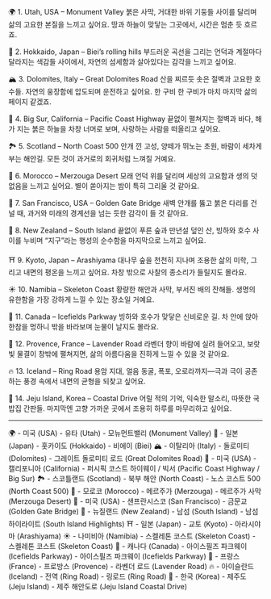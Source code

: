 🌍 1. Utah, USA – Monument Valley
붉은 사막, 거대한 바위 기둥들 사이를 달리며 삶의 고요한 본질을 느끼고 싶어요. 땅과 하늘이 맞닿는 그곳에서, 시간은 멈춘 듯 흐르죠.

🗻 2. Hokkaido, Japan – Biei’s rolling hills
부드러운 곡선을 그리는 언덕과 계절마다 달라지는 색감들 사이에서, 자연의 섬세함과 살아있다는 감각을 느끼고 싶어요.

🏔️ 3. Dolomites, Italy – Great Dolomites Road
산을 찌르듯 솟은 절벽과 고요한 호수들. 자연의 웅장함에 압도되며 운전하고 싶어요. 한 구비 한 구비가 마치 마지막 삶의 페이지 같겠죠.

🌊 4. Big Sur, California – Pacific Coast Highway
끝없이 펼쳐지는 절벽과 바다, 해가 지는 붉은 하늘을 차창 너머로 보며, 사랑하는 사람을 떠올리고 싶어요.

🏞️ 5. Scotland – North Coast 500
안개 낀 고성, 양떼가 뛰노는 초원, 바람이 세차게 부는 해안길. 모든 것이 과거로의 회귀처럼 느껴질 거예요.

🐪 6. Morocco – Merzouga Desert
모래 언덕 위를 달리며 세상의 고요함과 생의 덧없음을 느끼고 싶어요. 별이 쏟아지는 밤이 특히 그리울 것 같아요.

🌉 7. San Francisco, USA – Golden Gate Bridge
새벽 안개를 뚫고 붉은 다리를 건널 때, 과거와 미래의 경계선을 넘는 듯한 감각이 들 것 같아요.

🌳 8. New Zealand – South Island
끝없이 푸른 숲과 만년설 덮인 산, 빙하와 호수 사이를 누비며 “지구”라는 행성의 순수함을 마지막으로 느끼고 싶어요.

⛩️ 9. Kyoto, Japan – Arashiyama
대나무 숲을 천천히 지나며 조용한 삶의 미학, 그리고 내면의 평온을 느끼고 싶어요. 차창 밖으로 사찰의 종소리가 들릴지도 몰라요.

☀️ 10. Namibia – Skeleton Coast
황량한 해안과 사막, 부서진 배의 잔해들. 생명의 유한함을 가장 강하게 느낄 수 있는 장소일 거예요.

🌲 11. Canada – Icefields Parkway
빙하와 호수가 맞닿은 신비로운 길. 차 안에 앉아 한참을 멍하니 밖을 바라보며 눈물이 날지도 몰라요.

🎨 12. Provence, France – Lavender Road
라벤더 향이 바람에 실려 들어오고, 보랏빛 물결이 창밖에 펼쳐지면, 삶의 아름다움을 진하게 느낄 수 있을 것 같아요.

🔥 13. Iceland – Ring Road
용암 지대, 얼음 동굴, 폭포, 오로라까지—극과 극이 공존하는 풍경 속에서 내면의 균형을 되찾고 싶어요.

🌅 14. Jeju Island, Korea – Coastal Drive
어릴 적의 기억, 익숙한 말소리, 따뜻한 국밥집 간판들. 마지막엔 고향 가까운 곳에서 조용히 하루를 마무리하고 싶어요.

---

🌍 - 미국 (USA) - 유타 (Utah) - 모뉴먼트밸리 (Monument Valley)
🗻 - 일본 (Japan) - 홋카이도 (Hokkaido) - 비에이 (Biei)
🏔️ - 이탈리아 (Italy) - 돌로미티 (Dolomites) - 그레이트 돌로미티 로드 (Great Dolomites Road)
🌊 - 미국 (USA) - 캘리포니아 (California) - 퍼시픽 코스트 하이웨이 / 빅서 (Pacific Coast Highway / Big Sur)
🏞️ - 스코틀랜드 (Scotland) - 북부 해안 (North Coast) - 노스 코스트 500 (North Coast 500)
🐪 - 모로코 (Morocco) - 메르주가 (Merzouga) - 메르주가 사막 (Merzouga Desert)
🌉 - 미국 (USA) - 샌프란시스코 (San Francisco) - 금문교 (Golden Gate Bridge)
🌳 - 뉴질랜드 (New Zealand) - 남섬 (South Island) - 남섬 하이라이트 (South Island Highlights)
⛩️ - 일본 (Japan) - 교토 (Kyoto) - 아라시야마 (Arashiyama)
☀️ - 나미비아 (Namibia) - 스켈레톤 코스트 (Skeleton Coast) - 스켈레톤 코스트 (Skeleton Coast)
🌲 - 캐나다 (Canada) - 아이스필즈 파크웨이 (Icefields Parkway) - 아이스필즈 파크웨이 (Icefields Parkway)
🎨 - 프랑스 (France) - 프로방스 (Provence) - 라벤더 로드 (Lavender Road)
🔥 - 아이슬란드 (Iceland) - 전역 (Ring Road) - 링로드 (Ring Road)
🌅 - 한국 (Korea) - 제주도 (Jeju Island) - 제주 해안도로 (Jeju Island Coastal Drive)

